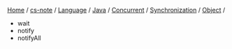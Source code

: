 [Home](https://mengxianbin.github.io) /
[cs-note](https://mengxianbin.github.io/cs-note/content) /
[Language](https://mengxianbin.github.io/cs-note/content/Language) /
[Java](https://mengxianbin.github.io/cs-note/content/Language/Java) /
[Concurrent](https://mengxianbin.github.io/cs-note/content/Language/Java/Concurrent) /
[Synchronization](https://mengxianbin.github.io/cs-note/content/Language/Java/Concurrent/Synchronization) /
[Object](https://mengxianbin.github.io/cs-note/content/Language/Java/Concurrent/Synchronization/Object) /

* wait
* notify
* notifyAll